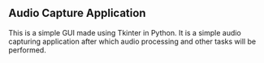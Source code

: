 ## Audio Capture Application
This is a simple GUI made using Tkinter in Python. It is a simple audio capturing application after which audio processing and other tasks will be performed.
